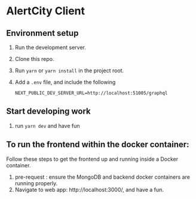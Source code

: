 # AlertCity Client

## Environment setup

1. Run the development server.
2. Clone this repo.
3. Run `yarn` or `yarn install` in the project root.
4. Add a `.env` file, and include the following

    ```
    NEXT_PUBLIC_DEV_SERVER_URL=http://localhost:51005/graphql
    ```

## Start developing work
1. run `yarn dev` and have fun

## To run the frontend within the docker container:

Follow these steps to get the frontend up and running inside a Docker container.

1. pre-request :
   ensure the MongoDB and backend docker containers are running properly.
2. Navigate to web app: http://localhost:3000/, and have a fun.
